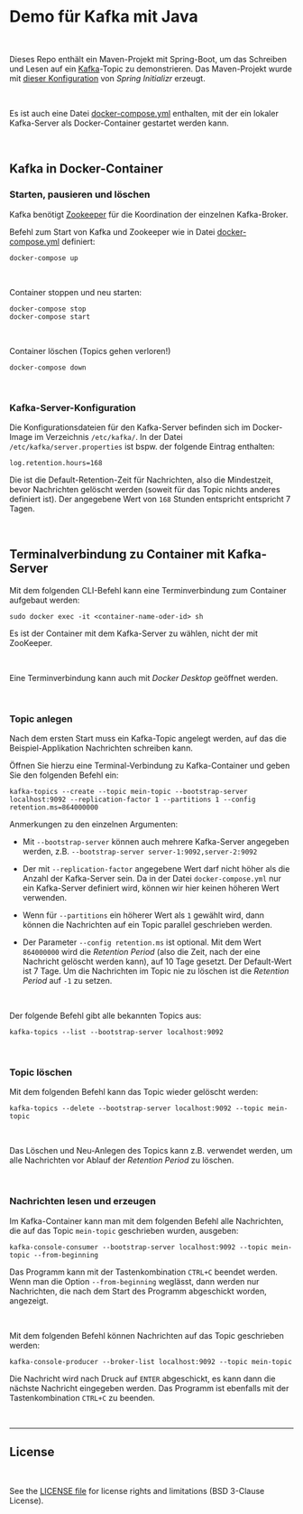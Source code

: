 # Demo für Kafka mit Java #

<br>

Dieses Repo enthält ein Maven-Projekt mit Spring-Boot, um das Schreiben und Lesen auf ein [Kafka](https://kafka.apache.org/)-Topic zu demonstrieren.
Das Maven-Projekt wurde mit [dieser Konfiguration](https://start.spring.io/#!type=maven-project&language=java&platformVersion=3.2.1&packaging=jar&jvmVersion=17&groupId=de.eldecker.dhbw.spring&artifactId=kafkademo&name=kafka-demo&description=Demo%20f%C3%BCr%20Verwendung%20von%20Kafka%20mit%20Spring-Boot&packageName=de.eldecker.dhbw.spring.kafkademo&dependencies=kafka) von *Spring Initializr* erzeugt.

<br>

Es ist auch eine Datei [docker-compose.yml](./DockerCompose/docker-compose.yml) enthalten, mit der ein lokaler Kafka-Server als Docker-Container gestartet werden kann.

<br>

## Kafka in Docker-Container ##

### Starten, pausieren und löschen ###

Kafka benötigt [Zookeeper](https://zookeeper.apache.org/) für die Koordination der einzelnen Kafka-Broker.


Befehl zum Start von Kafka und Zookeeper wie in Datei [docker-compose.yml](./DockerCompose/docker-compose.yml) definiert:
```
docker-compose up
```

<br>

Container stoppen und neu starten:
```
docker-compose stop
docker-compose start
```

<br>

Container löschen (Topics gehen verloren!)
```
docker-compose down
```

<br>

### Kafka-Server-Konfiguration ###

Die Konfigurationsdateien für den Kafka-Server befinden sich im Docker-Image im Verzeichnis `/etc/kafka/`. In der Datei `/etc/kafka/server.properties` ist
bspw. der folgende Eintrag enthalten:
```
log.retention.hours=168
```
Die ist die Default-Retention-Zeit für Nachrichten, also die Mindestzeit, bevor Nachrichten gelöscht werden (soweit für das Topic nichts anderes definiert ist).
Der angegebene Wert von `168` Stunden entspricht entspricht 7 Tagen.

<br>

## Terminalverbindung zu Container mit Kafka-Server ##

Mit dem folgenden CLI-Befehl kann eine Terminverbindung zum Container aufgebaut werden:
```
sudo docker exec -it <container-name-oder-id> sh
```
Es ist der Container mit dem Kafka-Server zu wählen, nicht der mit ZooKeeper.

<br>

Eine Terminverbindung kann auch mit *Docker Desktop* geöffnet werden.

<br>

### Topic anlegen ###

Nach dem ersten Start muss ein Kafka-Topic angelegt werden, auf das die Beispiel-Applikation Nachrichten schreiben kann.

Öffnen Sie hierzu eine Terminal-Verbindung zu Kafka-Container und geben Sie den folgenden Befehl ein:
```
kafka-topics --create --topic mein-topic --bootstrap-server localhost:9092 --replication-factor 1 --partitions 1 --config retention.ms=864000000
```
Anmerkungen zu den einzelnen Argumenten:

* Mit `--bootstrap-server` können auch mehrere Kafka-Server angegeben werden, z.B. `--bootstrap-server server-1:9092,server-2:9092`

* Der mit `--replication-factor` angegebene Wert darf nicht höher als die Anzahl der Kafka-Server sein.
  Da in der Datei `docker-compose.yml` nur ein Kafka-Server definiert wird, können wir hier keinen höheren Wert verwenden.

* Wenn für `--partitions` ein höherer Wert als `1` gewählt wird, dann können die Nachrichten auf ein Topic parallel geschrieben werden.

* Der Parameter `--config retention.ms` ist optional.
  Mit dem Wert `864000000` wird die *Retention Period* (also die Zeit, nach der eine Nachricht gelöscht werden kann), auf 10 Tage gesetzt.
  Der Default-Wert ist 7 Tage.
  Um die Nachrichten im Topic nie zu löschen ist die *Retention Period* auf `-1` zu setzen.

<br>

Der folgende Befehl gibt alle bekannten Topics aus:
```
kafka-topics --list --bootstrap-server localhost:9092
```

<br>

### Topic löschen ###

Mit dem folgenden Befehl kann das Topic wieder gelöscht werden:
```
kafka-topics --delete --bootstrap-server localhost:9092 --topic mein-topic
```

<br>

Das Löschen und Neu-Anlegen des Topics kann z.B. verwendet werden, um alle Nachrichten vor Ablauf der *Retention Period* zu löschen.

<br>

### Nachrichten lesen und erzeugen ###

Im Kafka-Container kann man mit dem folgenden Befehl alle Nachrichten, die auf das Topic `mein-topic` geschrieben wurden, ausgeben:
```
kafka-console-consumer --bootstrap-server localhost:9092 --topic mein-topic --from-beginning
```
Das Programm kann mit der Tastenkombination `CTRL+C` beendet werden.
Wenn man die Option `--from-beginning` weglässt, dann werden nur Nachrichten, die nach dem Start des Programm abgeschickt worden, angezeigt.

<br>

Mit dem folgenden Befehl können Nachrichten auf das Topic geschrieben werden:
```
kafka-console-producer --broker-list localhost:9092 --topic mein-topic
```
Die Nachricht wird nach Druck auf `ENTER` abgeschickt, es kann dann die nächste Nachricht eingegeben werden.
Das Programm ist ebenfalls mit der Tastenkombination `CTRL+C` zu beenden.

<br>

----

## License ##

<br>

See the [LICENSE file](LICENSE.md) for license rights and limitations (BSD 3-Clause License).

<br>